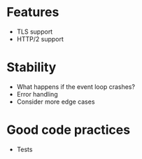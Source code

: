 # Features
* TLS support
* HTTP/2 support

# Stability
* What happens if the event loop crashes?
* Error handling
* Consider more edge cases

# Good code practices
* Tests
